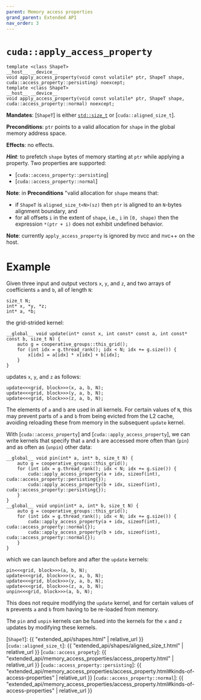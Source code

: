 ```yaml
---
parent: Memory access properties
grand_parent: Extended API
nav_order: 3
---
```


# `cuda::apply_access_property`

```cuda
template <class ShapeT>
__host__ __device__
void apply_access_property(void const volatile* ptr, ShapeT shape, cuda::access_property::persisting) noexcept;
template <class ShapeT>
__host__ __device__
void apply_access_property(void const volatile* ptr, ShapeT shape, cuda::access_property::normal) noexcept;
```

**Mandates**: [`ShapeT`] is either [`std::size_t`] or [`cuda::aligned_size_t`].

**Preconditions**: `ptr` points to a valid allocation for `shape` in the global memory address space.

**Effects**: no effects.

**_Hint_**: to prefetch `shape` bytes of memory starting at `ptr` while applying a property. Two properties are supported:

* [`cuda::access_property::persisting`]
* [`cuda::access_property::normal`]


**Note**: in **Preconditions** "valid allocation for `shape` means that:

* if `ShapeT` is `aligned_size_t<N>(sz)` then `ptr` is aligned to an `N`-bytes alignment boundary, and
* for all offsets `i` in the extent of `shape`, i.e., `i` in `[0, shape)` then the expression `*(ptr + i)` does not exhibit undefined behavior.

**Note**: currently `apply_access_property` is ignored by nvcc and nvc++ on the host.

# Example

Given three input and output vectors `x`, `y`, and `z`, and two arrays of coefficients `a` and `b`, all of length `N`:

```cuda
size_t N;
int* x, *y, *z;
int* a, *b;
```

the grid-strided kernel:

```cuda
__global__ void update(int* const x, int const* const a, int const* const b, size_t N) {
    auto g = cooperative_groups::this_grid();
    for (int idx = g.thread_rank(); idx < N; idx += g.size()) {
        x[idx] = a[idx] * x[idx] + b[idx];
    }
}
```

updates `x`, `y`, and `z` as follows:

```cuda
update<<<grid, block>>>(x, a, b, N);
update<<<grid, block>>>(y, a, b, N);
update<<<grid, block>>>(z, a, b, N);
```

The elements of `a` and `b` are used in all kernels.
For certain values of `N`, this may prevent parts of `a` and `b` from being evicted from the L2 cache, avoiding reloading these from memory in the subsequent `update` kernel.

With [`cuda::access_property`] and [`cuda::apply_access_property`], we can write kernels that specify that `a` and `b` are accessed more often than (`pin`) and as often as (`unpin`) other data:

```cuda
__global__ void pin(int* a, int* b, size_t N) {
    auto g = cooperative_groups::this_grid();
    for (int idx = g.thread_rank(); idx < N; idx += g.size()) {
        cuda::apply_access_property(a + idx, sizeof(int), cuda::access_property::persisting{});
        cuda::apply_access_property(b + idx, sizeof(int), cuda::access_property::persisting{});
    }
}
__global__ void unpin(int* a, int* b, size_t N) {
    auto g = cooperative_groups::this_grid();
    for (int idx = g.thread_rank(); idx < N; idx += g.size()) {
        cuda::apply_access_property(a + idx, sizeof(int), cuda::access_property::normal{});
        cuda::apply_access_property(b + idx, sizeof(int), cuda::access_property::normal{});
    }
}
```

which we can launch before and after the `update` kernels:

```cuda
pin<<<grid, block>>>(a, b, N);
update<<<grid, block>>>(x, a, b, N);
update<<<grid, block>>>(y, a, b, N);
update<<<grid, block>>>(z, a, b, N);
unpin<<<grid, block>>>(a, b, N);
```

This does not require modifying the `update` kernel, and for certain values of `N` prevents `a` and `b` from having to be re-loaded from memory.

The `pin` and `unpin` kernels can be fused into the kernels for the `x` and `z` updates by modifying these kernels.

[`std::size_t`]: https://en.cppreference.com/w/cpp/types/size_t
[`ShapeT`]: {{ "extended_api/shapes.html" | relative_url }}
[`cuda::aligned_size_t`]: {{ "extended_api/shapes/aligned_size_t.html" | relative_url }}
[`cuda::access_propety`]: {{ "extended_api/memory_access_properties/access_property.html" | relative_url }}
[`cuda::access_property::persisting`]: {{ "extended_api/memory_access_properties/access_property.html#kinds-of-access-properties" | relative_url }}
[`cuda::access_property::normal`]: {{ "extended_api/memory_access_properties/access_property.html#kinds-of-access-properties" | relative_url }}
